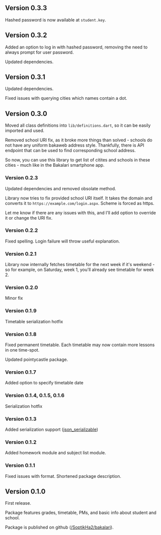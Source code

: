 ## Version 0.3.3
Hashed password is now available at `student.key`.

## Version 0.3.2
Added an option to log in with hashed password, removing
the need to always prompt for user password.

Updated dependencies.

## Version 0.3.1
Updated dependencies.

Fixed issues with querying cities which names contain a dot.

## Version 0.3.0
Moved all class definitions into `lib/definitions.dart`, so it can be
easily imported and used.

Removed school URI fix, as it broke more things than solved - schools do not have
any uniform bakaweb address style. Thankfully, there is API endpoint
that can be used to find corresponding school address.

So now, you can use this library to get list of citites and schools in these cities - much like in
the Bakalari smartphone app.

### Version 0.2.3
Updated dependencies and removed obsolate method.

Library now tries to fix provided school URI itself.
It takes the domain and converts it to `https://example.com/login.aspx`.
Scheme is forced as https.

Let me know if there are any issues with this, and I'll add option to override it
or change the URI fix.

### Version 0.2.2
Fixed spelling. Login failure will throw useful explanation.

### Version 0.2.1
Library now internally fetches timetable for the next week if it's weekend - so for example, on Saturday, week 1, you'll already see timetable for week 2.

### Version 0.2.0
Minor fix

### Version 0.1.9
Timetable serialization hotfix

### Version 0.1.8
Fixed permanent timetable. Each timetable may now contain more 
lessons in one time-spot.

Updated pointycastle package.

### Version 0.1.7
Added option to specify timetable date

### Version 0.1.4, 0.1.5, 0.1.6
Serialization hotfix

### Version 0.1.3
Added serialization support ([json_serializable](https://pub.dartlang.org/packages/json_serializable))

### Version 0.1.2
Added homework module and subject list module.

### Version 0.1.1
Fixed issues with format. Shortened package description.

## Version 0.1.0
First release.

Package features grades, timetable, PMs, and basic info about student and school.

Package is published on github ([/SoptikHa2/bakalari](https://github.com/SoptikHa2/bakalari)).